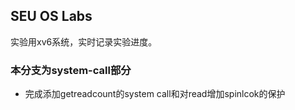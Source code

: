 ## SEU OS Labs
实验用xv6系统，实时记录实验进度。

### 本分支为system-call部分

- 完成添加getreadcount的system call和对read增加spinlcok的保护